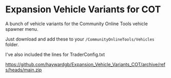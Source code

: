 # Expansion Vehicle Variants for COT
A bunch of vehicle variants for the Community Online Tools vehicle spawner menu. 

Just download and add these to your `/CommunityOnlineTools/Vehicles` folder.

I've also included the lines for TraderConfig.txt 

https://github.com/haywardgb/Expansion_Vehicle_Variants_COT/archive/refs/heads/main.zip
